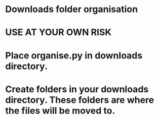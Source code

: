 # Downloads folder organisation
# USE AT YOUR OWN RISK
# Place organise.py in downloads directory.
# Create folders in your downloads directory. These folders are where the files will be moved to.
# 